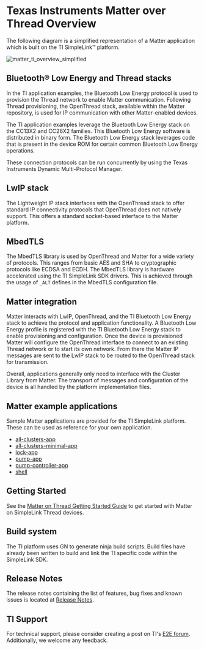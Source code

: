 # Texas Instruments Matter over Thread Overview

The following diagram is a simplified representation of a Matter application
which is built on the TI SimpleLink™ platform.

![matter_ti_overview_simplified](docs/guides/images/matter_ti_overview_simplified.png)

## Bluetooth® Low Energy and Thread stacks

In the TI application examples, the Bluetooth Low Energy protocol is used to
provision the Thread network to enable Matter communication. Following Thread
provisioning, the OpenThread stack, available within the Matter repository, is
used for IP communication with other Matter-enabled devices.

The TI application examples leverage the Bluetooth Low Energy stack on the
CC13X2 and CC26X2 families. This Bluetooth Low Energy software is distributed
in binary form. The Bluetooth Low Energy stack leverages code that is present
in the device ROM for certain common Bluetooth Low Energy operations.

These connection protocols can be run concurrently by using the Texas
Instruments Dynamic Multi-Protocol Manager.


## LwIP stack

The Lightweight IP stack interfaces with the OpenThread stack to offer standard
IP connectivity protocols that OpenThread does not natively support. This
offers a standard socket-based interface to the Matter platform.

## MbedTLS

The MbedTLS library is used by OpenThread and Matter for a wide variety of
protocols. This ranges from basic AES and SHA to cryptographic protocols like
ECDSA and ECDH. The MbedTLS library is hardware accelerated using the TI
SimpleLink SDK drivers. This is achieved through the usage of `_ALT` defines in
the MbedTLS configuration file.

## Matter integration

Matter interacts with LwIP, OpenThread, and the TI Bluetooth Low Energy stack
to achieve the protocol and application functionality. A Bluetooth Low Energy
profile is registered with the TI Bluetooth Low Energy stack to enable
provisioning and configuration. Once the device is provisioned Matter will
configure the OpenThread interface to connect to an existing Thread network or
to start its own network. From there the Matter IP messages are sent to the
LwIP stack to be routed to the OpenThread stack for transmission.

Overall, applications generally only need to interface with the Cluster Library
from Matter. The transport of messages and configuration of the device is all
handled by the platform implementation files.


## Matter example applications

Sample Matter applications are provided for the TI SimpleLink platform. These
can be used as reference for your own application.

* [all-clusters-app](examples/all-clusters-app/cc13x2x7_26x2x7/README.md)
* [all-clusters-minimal-app](examples/all-clusters-minimal-app/cc13x2x7_26x2x7/README.md)
* [lock-app](examples/lock-app/cc13x2x7_26x2x7/README.md)
* [pump-app](examples/pump-app/cc13x2x7_26x2x7/README.md)
* [pump-controller-app](examples/pump-controller-app/cc13x2x7_26x2x7/README.md)
* [shell](examples/shell/cc13x2x7_26x2x7/README.md)

## Getting Started

See the [Matter on Thread Getting Started Guide][matter_e2e_guide] to get
started with Matter on SimpleLink Thread devices.

[matter_e2e_guide]: https://e2e.ti.com/support/wireless-connectivity/zigbee-thread-group/zigbee-and-thread/f/zigbee-thread-forum/1082428/faq-cc2652r7-matter----getting-started-guide

## Build system

The TI platform uses GN to generate ninja build scripts. Build files have
already been written to build and link the TI specific code within the
SimpleLink SDK.

## Release Notes

The release notes containing the list of features, bug fixes and known issues
is located at [Release Notes](./RELEASE_NOTES.md).

## TI Support

For technical support, please consider creating a post on TI's [E2E
forum][e2e_forum]. Additionally, we welcome any feedback.

[e2e_forum]: https://e2e.ti.com/support/wireless-connectivity/zigbee-and-thread

